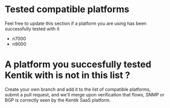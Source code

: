 # Tested compatible platforms
Feel free to update this section if a platform you are using has been successfully tested with it
* n7000
* n9000
# A platform you succesfully tested Kentik with is not in this list ?
Create your own branch and add it to the list of compatible platforms, submit a pull request, and we'll merge upon verification that flows, SNMP or BGP is correctly seen by the Kentik SaaS platform.
